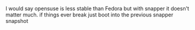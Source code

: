 I would say opensuse is less stable than Fedora but with snapper it doesn't matter much. if things ever break just boot into the previous snapper snapshot
